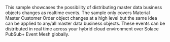 
This sample showcases the possibility of distributing master data business objects changes as realtime events. The sample only covers Material Master Customer Order object changes at a high level but the same idea can be applied to any/all master data business objects. These events can be distributed in real time across your hybrid cloud environment over Solace PubSub+ Event Mesh globally. 
